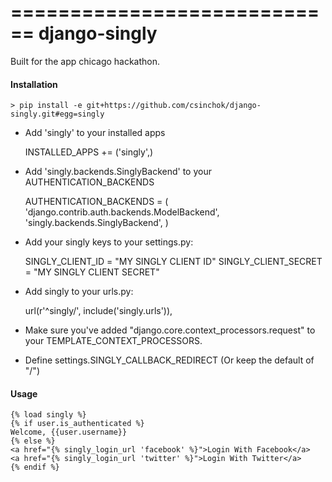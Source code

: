 ============================
django-singly
============================

Built for the app chicago hackathon.

#### Installation

    > pip install -e git+https://github.com/csinchok/django-singly.git#egg=singly
	
 - Add 'singly' to your installed apps
 
    INSTALLED_APPS += ('singly',)
 
 - Add 'singly.backends.SinglyBackend' to your AUTHENTICATION_BACKENDS
 
    AUTHENTICATION_BACKENDS = (
        'django.contrib.auth.backends.ModelBackend',
        'singly.backends.SinglyBackend',
    )
 
 - Add your singly keys to your settings.py:
 
    SINGLY_CLIENT_ID = "MY SINGLY CLIENT ID"
    SINGLY_CLIENT_SECRET = "MY SINGLY CLIENT SECRET"
     
 - Add singly to your urls.py:
 	
    url(r'^singly/', include('singly.urls')),

 - Make sure you've added "django.core.context_processors.request" to your TEMPLATE_CONTEXT_PROCESSORS.
 
 - Define settings.SINGLY_CALLBACK_REDIRECT (Or keep the default of "/")

#### Usage

    {% load singly %}
    {% if user.is_authenticated %}
    Welcome, {{user.username}}
    {% else %}
    <a href="{% singly_login_url 'facebook' %}">Login With Facebook</a>
    <a href="{% singly_login_url 'twitter' %}">Login With Twitter</a>
    {% endif %}